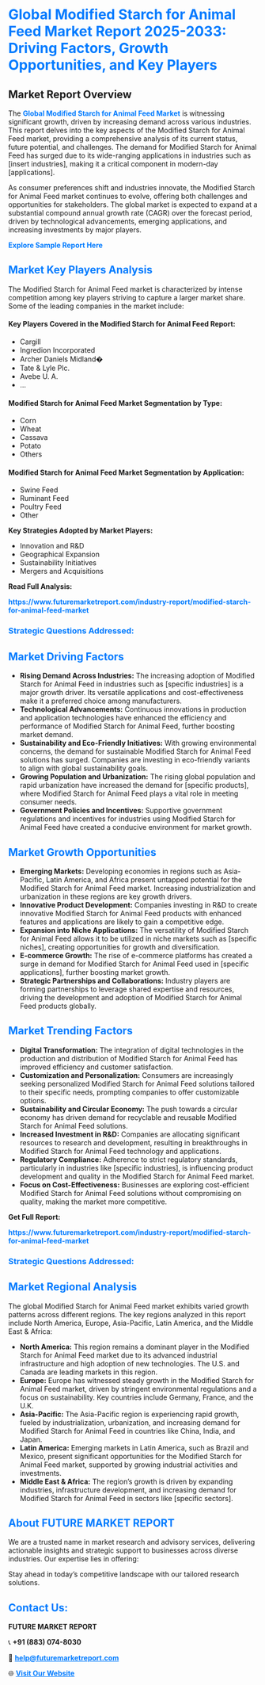 <h1 style="color: #007BFF;">Global Modified Starch for Animal Feed Market Report 2025-2033: Driving Factors, Growth Opportunities, and Key Players</h1>

<section id="overview">
<h2>Market Report Overview</h2>
<p>The <a href="https://www.futuremarketreport.com/industry-report/modified-starch-for-animal-feed-market" style="color: #007BFF; text-decoration: none;"><strong>Global Modified Starch for Animal Feed Market</strong></a> is witnessing significant growth, driven by increasing demand across various industries. This report delves into the key aspects of the Modified Starch for Animal Feed market, providing a comprehensive analysis of its current status, future potential, and challenges. The demand for Modified Starch for Animal Feed has surged due to its wide-ranging applications in industries such as [insert industries], making it a critical component in modern-day [applications].</p>
<p>As consumer preferences shift and industries innovate, the Modified Starch for Animal Feed market continues to evolve, offering both challenges and opportunities for stakeholders. The global market is expected to expand at a substantial compound annual growth rate (CAGR) over the forecast period, driven by technological advancements, emerging applications, and increasing investments by major players.</p>
</section>

<section id="overview">
<p><a href="https://www.futuremarketreport.com/request-sample/reportId=109298" style="color: #007BFF; text-decoration: none;"><strong>Explore Sample Report Here</strong></a></p>
</section>

<section id="key-players">
<h2 style="color: #007BFF;">Market Key Players Analysis</h2>
<p>The Modified Starch for Animal Feed market is characterized by intense competition among key players striving to capture a larger market share. Some of the leading companies in the market include:</p>
<h4>Key Players Covered in the Modified Starch for Animal Feed Report:</h4>
<ul><li>Cargill</li><li>Ingredion Incorporated</li><li>Archer Daniels Midland�</li><li>Tate &amp; Lyle Plc.</li><li>Avebe U. A.</li><li>...</li></ul>
<h4>Modified Starch for Animal Feed Market Segmentation by Type:</h4>
<ul><li>Corn</li><li>Wheat</li><li>Cassava</li><li>Potato</li><li>Others</li></ul>

<h4>Modified Starch for Animal Feed Market Segmentation by Application:</h4>
<ul><li>Swine Feed</li><li>Ruminant Feed</li><li>Poultry Feed</li><li>Other</li></ul>
<p><strong>Key Strategies Adopted by Market Players:</strong></p>
<ul>
<li>Innovation and R&D</li>
<li>Geographical Expansion</li>
<li>Sustainability Initiatives</li>
<li>Mergers and Acquisitions</li>
</ul>
</section>

<section>
<p><strong>Read Full Analysis: </strong></p><a href="https://www.futuremarketreport.com/industry-report/modified-starch-for-animal-feed-market" style="color: #007BFF; text-decoration: none;"><strong>https://www.futuremarketreport.com/industry-report/modified-starch-for-animal-feed-market</strong></a>
<h3 style="color: #007BFF;">Strategic Questions Addressed:</h3>
</section>

<section id="driving-factors">
<h2 style="color: #007BFF;">Market Driving Factors</h2>
<ul>
<li><strong>Rising Demand Across Industries:</strong> The increasing adoption of Modified Starch for Animal Feed in industries such as [specific industries] is a major growth driver. Its versatile applications and cost-effectiveness make it a preferred choice among manufacturers.</li>
<li><strong>Technological Advancements:</strong> Continuous innovations in production and application technologies have enhanced the efficiency and performance of Modified Starch for Animal Feed, further boosting market demand.</li>
<li><strong>Sustainability and Eco-Friendly Initiatives:</strong> With growing environmental concerns, the demand for sustainable Modified Starch for Animal Feed solutions has surged. Companies are investing in eco-friendly variants to align with global sustainability goals.</li>
<li><strong>Growing Population and Urbanization:</strong> The rising global population and rapid urbanization have increased the demand for [specific products], where Modified Starch for Animal Feed plays a vital role in meeting consumer needs.</li>
<li><strong>Government Policies and Incentives:</strong> Supportive government regulations and incentives for industries using Modified Starch for Animal Feed have created a conducive environment for market growth.</li>
</ul>
</section>

<section id="growth-opportunities">
<h2 style="color: #007BFF;">Market Growth Opportunities</h2>
<ul>
<li><strong>Emerging Markets:</strong> Developing economies in regions such as Asia-Pacific, Latin America, and Africa present untapped potential for the Modified Starch for Animal Feed market. Increasing industrialization and urbanization in these regions are key growth drivers.</li>
<li><strong>Innovative Product Development:</strong> Companies investing in R&D to create innovative Modified Starch for Animal Feed products with enhanced features and applications are likely to gain a competitive edge.</li>
<li><strong>Expansion into Niche Applications:</strong> The versatility of Modified Starch for Animal Feed allows it to be utilized in niche markets such as [specific niches], creating opportunities for growth and diversification.</li>
<li><strong>E-commerce Growth:</strong> The rise of e-commerce platforms has created a surge in demand for Modified Starch for Animal Feed used in [specific applications], further boosting market growth.</li>
<li><strong>Strategic Partnerships and Collaborations:</strong> Industry players are forming partnerships to leverage shared expertise and resources, driving the development and adoption of Modified Starch for Animal Feed products globally.</li>
</ul>
</section>

<section id="trending-factors">
<h2 style="color: #007BFF;">Market Trending Factors</h2>
<ul>
<li><strong>Digital Transformation:</strong> The integration of digital technologies in the production and distribution of Modified Starch for Animal Feed has improved efficiency and customer satisfaction.</li>
<li><strong>Customization and Personalization:</strong> Consumers are increasingly seeking personalized Modified Starch for Animal Feed solutions tailored to their specific needs, prompting companies to offer customizable options.</li>
<li><strong>Sustainability and Circular Economy:</strong> The push towards a circular economy has driven demand for recyclable and reusable Modified Starch for Animal Feed solutions.</li>
<li><strong>Increased Investment in R&D:</strong> Companies are allocating significant resources to research and development, resulting in breakthroughs in Modified Starch for Animal Feed technology and applications.</li>
<li><strong>Regulatory Compliance:</strong> Adherence to strict regulatory standards, particularly in industries like [specific industries], is influencing product development and quality in the Modified Starch for Animal Feed market.</li>
<li><strong>Focus on Cost-Effectiveness:</strong> Businesses are exploring cost-efficient Modified Starch for Animal Feed solutions without compromising on quality, making the market more competitive.</li>
</ul>
</section>

<section>
<p><strong>Get Full Report: </strong></p><a href="https://www.futuremarketreport.com/industry-report/modified-starch-for-animal-feed-market" style="color: #007BFF; text-decoration: none;"><strong>https://www.futuremarketreport.com/industry-report/modified-starch-for-animal-feed-market</strong></a>
<h3 style="color: #007BFF;">Strategic Questions Addressed:</h3>
</section>


<section id="regional-analysis">
<h2 style="color: #007BFF;">Market Regional Analysis</h2>
<p>The global Modified Starch for Animal Feed market exhibits varied growth patterns across different regions. The key regions analyzed in this report include North America, Europe, Asia-Pacific, Latin America, and the Middle East & Africa:</p>
<ul>
<li><strong>North America:</strong> This region remains a dominant player in the Modified Starch for Animal Feed market due to its advanced industrial infrastructure and high adoption of new technologies. The U.S. and Canada are leading markets in this region.</li>
<li><strong>Europe:</strong> Europe has witnessed steady growth in the Modified Starch for Animal Feed market, driven by stringent environmental regulations and a focus on sustainability. Key countries include Germany, France, and the U.K.</li>
<li><strong>Asia-Pacific:</strong> The Asia-Pacific region is experiencing rapid growth, fueled by industrialization, urbanization, and increasing demand for Modified Starch for Animal Feed in countries like China, India, and Japan.</li>
<li><strong>Latin America:</strong> Emerging markets in Latin America, such as Brazil and Mexico, present significant opportunities for the Modified Starch for Animal Feed market, supported by growing industrial activities and investments.</li>
<li><strong>Middle East & Africa:</strong> The region’s growth is driven by expanding industries, infrastructure development, and increasing demand for Modified Starch for Animal Feed in sectors like [specific sectors].</li>
</ul>
</section>

<footer>
<h2 style="color: #007BFF;">About FUTURE MARKET REPORT</h2>
<p>We are a trusted name in market research and advisory services, delivering actionable insights and strategic support to businesses across diverse industries. Our expertise lies in offering:</p>

<p>Stay ahead in today’s competitive landscape with our tailored research solutions.</p>

<h2 style="color: #007BFF;">Contact Us:</h2>
<p><strong>FUTURE MARKET REPORT</strong></p>
<p>📞 <strong>+91 (883) 074-8030</strong></p>
<p>📧 <strong><a href="mailto:help@futuremarketreport.com" style="color: #007BFF;">help@futuremarketreport.com</a></strong></p>
<p>🌐 <strong><a href="https://www.futuremarketreport.com/" style="color: #007BFF;">Visit Our Website</a></strong></p>
</footer>